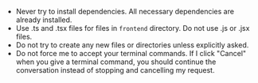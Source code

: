 - Never try to install dependencies. All necessary dependencies are already installed.
- Use .ts and .tsx files for files in `frontend` directory. Do not use .js or .jsx files.
- Do not try to create any new files or directories unless explicitly asked.
- Do not force me to accept your terminal commands. If I click "Cancel" when you give a terminal command, you should continue the conversation instead of stopping and cancelling my request.
